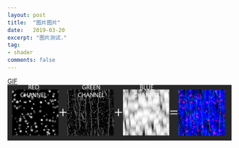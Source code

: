 ```yaml
---
layout: post
title:  "图片图片"
date:   2019-03-20
excerpt: "图片测试."
tag:
- shader
comments: false
---
```




[GIF]({{site.baseurl}}/assets/img/project/post05.gif)
<img src="img\Texture_Packing.jpg" alt="">